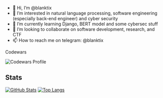 - 👋 Hi, I’m @blanktix
- 👀 I’m interested in natural language processing, software engineering (especially back-end engineer) and cyber security
- 🌱 I’m currently learning Django, BERT model and some cybersec stuff
- 💞️ I’m looking to collaborate on software development, research, and CTF
- 📫 How to reach me on telegram: @blanktix

<!---
blanktix/blanktix is a ✨ special ✨ repository because its `README.md` (this file) appears on your GitHub profile.
You can click the Preview link to take a look at your changes.
--->

Codewars

![Codewars Profile](https://www.codewars.com/users/blanktix/badges/large)


## Stats
[![GitHub Stats]( https://github-readme-stats-blanktixs-projects.vercel.app/api?username=blanktix&hide=issues)](https://github.com/anuraghazra/github-readme-stats)
[![Top Langs]( https://github-readme-stats-blanktixs-projects.vercel.app/api/top-langs/?username=blanktix&layout=compact)](https://github.com/anuraghazra/github-readme-stats)
